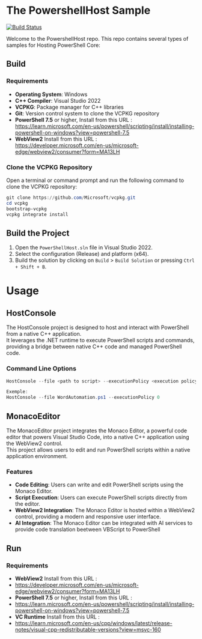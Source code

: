 # The PowershellHost Sample

[![Build Status](https://cdn.prod.website-files.com/5e0f1144930a8bc8aace526c/65dd9eb5aaca434fac4f1c7c_Build-Passing-brightgreen.svg)]()

Welcome to the PowershellHost repo. This repo contains several types of samples for Hosting PowerShell Core:
## Build
### Requirements
- **Operating System**: Windows
- **C++ Compiler**: Visual Studio 2022
- **VCPKG**: Package manager for C++ libraries
- **Git**: Version control system to clone the VCPKG repository
- **PowerShell 7.5** or higher, Install from this URL :<br>
https://learn.microsoft.com/en-us/powershell/scripting/install/installing-powershell-on-windows?view=powershell-7.5
- **WebView2** Install from this URL :<br>
https://developer.microsoft.com/en-us/microsoft-edge/webview2/consumer?form=MA13LH

### Clone the VCPKG Repository
Open a terminal or command prompt and run the following command to clone the VCPKG repository:
```powershell
git clone https://github.com/Microsoft/vcpkg.git
cd vcpkg
bootstrap-vcpkg
vcpkg integrate install
```
## Build the Project
1. Open the `PowerShellHost.sln` file in Visual Studio 2022.
2. Select the configuration (Release) and platform (x64).
3. Build the solution by clicking on `Build` > `Build Solution` or pressing `Ctrl + Shift + B`.

# Usage

## HostConsole
The HostConsole project is designed to host and interact with PowerShell from a native C++ application.<br>
It leverages the .NET runtime to execute PowerShell scripts and commands, providing a bridge between native C++ code and managed PowerShell code.
### Command Line Options
```powershell
HostConsole --file <path to script> --executionPolicy <execution policy>

Exemple:
HostConsole --file WordAutomation.ps1 --executionPolicy 0
```
## MonacoEditor

The MonacoEditor project integrates the Monaco Editor, a powerful code editor that powers Visual Studio Code,
into a native C++ application using the WebView2 control.<br>
This project allows users to edit and run PowerShell scripts within a native application environment.

### Features
- **Code Editing**: Users can write and edit PowerShell scripts using the Monaco Editor.
- **Script Execution**: Users can execute PowerShell scripts directly from the editor.
- **WebView2 Integration**: The Monaco Editor is hosted within a WebView2 control, providing a modern and responsive user interface.
- **AI Integration**: The Monaco Editor can be integrated with AI services to provide code translation beetween VBScript to PowerShell

## Run
### Requirements
- **WebView2** Install from this URL :<br>
- https://developer.microsoft.com/en-us/microsoft-edge/webview2/consumer?form=MA13LH
- **PowerShell 7.5** or higher, Install from this URL :<br>
- https://learn.microsoft.com/en-us/powershell/scripting/install/installing-powershell-on-windows?view=powershell-7.5
- **VC Runtime** Install from this URL :<br>
- https://learn.microsoft.com/en-us/cpp/windows/latest/release-notes/visual-cpp-redistributable-versions?view=msvc-160

